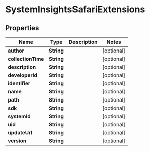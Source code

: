 
# SystemInsightsSafariExtensions

## Properties
Name | Type | Description | Notes
------------ | ------------- | ------------- | -------------
**author** | **String** |  |  [optional]
**collectionTime** | **String** |  |  [optional]
**description** | **String** |  |  [optional]
**developerId** | **String** |  |  [optional]
**identifier** | **String** |  |  [optional]
**name** | **String** |  |  [optional]
**path** | **String** |  |  [optional]
**sdk** | **String** |  |  [optional]
**systemId** | **String** |  |  [optional]
**uid** | **String** |  |  [optional]
**updateUrl** | **String** |  |  [optional]
**version** | **String** |  |  [optional]



